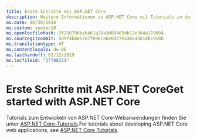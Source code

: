 ```yaml
---
title: Erste Schritte mit ASP.NET Core
description: Weitere Informationen zu ASP.NET Core mit Tutorials in der Dokumentation zu ASP.NET Core.
ms.date: 06/20/2016
ms.custom: seodec18
ms.openlocfilehash: 2f256796bab461a20a3d88465db12e564a119604
ms.sourcegitcommit: 5d9f4b805787f890ca6e0dc7ea30a43018bc9cbb
ms.translationtype: HT
ms.contentlocale: de-DE
ms.lasthandoff: 03/12/2019
ms.locfileid: "57788231"
---
```

# <a name="get-started-with-aspnet-core"></a><span data-ttu-id="6f211-103">Erste Schritte mit ASP.NET Core</span><span class="sxs-lookup"><span data-stu-id="6f211-103">Get started with ASP.NET Core</span></span>

<span data-ttu-id="6f211-104">Tutorials zum Entwickeln von ASP.NET Core-Webanwendungen finden Sie unter [ASP.NET Core-Tutorials](/aspnet/core/tutorials).</span><span class="sxs-lookup"><span data-stu-id="6f211-104">For tutorials about developing ASP.NET Core web applications, see [ASP.NET Core Tutorials](/aspnet/core/tutorials).</span></span>
